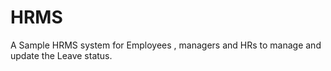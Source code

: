 # HRMS
A Sample HRMS system for Employees , managers and HRs to manage and update the Leave status. 
